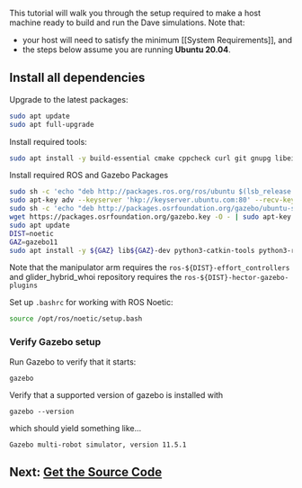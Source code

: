 This tutorial will walk you through the setup required to make a host machine ready to build and run the Dave simulations. Note that:
* your host will need to satisfy the minimum [[System Requirements]], and
* the steps below assume you are running **Ubuntu 20.04**.

## Install all dependencies 
Upgrade to the latest packages:
```bash
sudo apt update
sudo apt full-upgrade
```

Install required tools: 
```bash
sudo apt install -y build-essential cmake cppcheck curl git gnupg libeigen3-dev libgles2-mesa-dev lsb-release pkg-config protobuf-compiler python3-dbg python3-pip python3-venv qtbase5-dev ruby software-properties-common sudo wget
```

Install required ROS and Gazebo Packages
```bash
sudo sh -c 'echo "deb http://packages.ros.org/ros/ubuntu $(lsb_release -sc) main" > /etc/apt/sources.list.d/ros1-latest.list'
sudo apt-key adv --keyserver 'hkp://keyserver.ubuntu.com:80' --recv-keys C1CF6E31E6BADE8868B172B4F42ED6FBAB17C654
sudo sh -c 'echo "deb http://packages.osrfoundation.org/gazebo/ubuntu-stable `lsb_release -cs` main" > /etc/apt/sources.list.d/gazebo-stable.list'
wget https://packages.osrfoundation.org/gazebo.key -O - | sudo apt-key add -
sudo apt update
DIST=noetic
GAZ=gazebo11
sudo apt install -y ${GAZ} lib${GAZ}-dev python3-catkin-tools python3-rosdep python3-rosinstall python3-rosinstall-generator python3-vcstool ros-${DIST}-gazebo-plugins ros-${DIST}-gazebo-ros ros-${DIST}-gazebo-ros-control ros-${DIST}-gazebo-ros-pkgs ros-${DIST}-effort-controllers ros-${DIST}-geographic-info ros-${DIST}-hector-gazebo-plugins ros-${DIST}-joint-state-controller ros-${DIST}-joint-state-publisher ros-${DIST}-joy ros-${DIST}-joy-teleop ros-${DIST}-key-teleop ros-${DIST}-move-base ros-${DIST}-robot-localization ros-${DIST}-robot-state-publisher ros-${DIST}-ros-base ros-${DIST}-rqt ros-${DIST}-rqt-common-plugins ros-${DIST}-rqt-robot-plugins ros-${DIST}-rviz ros-${DIST}-teleop-tools ros-${DIST}-teleop-twist-joy ros-${DIST}-teleop-twist-keyboard ros-${DIST}-tf2-geometry-msgs ros-${DIST}-tf2-tools ros-${DIST}-velodyne-gazebo-plugins ros-${DIST}-velodyne-simulator ros-${DIST}-xacro
```
Note that the manipulator arm requires the `ros-${DIST}-effort_controllers` and glider_hybrid_whoi repository requires the `ros-${DIST}-hector-gazebo-plugins`

Set up `.bashrc` for working with ROS Noetic:
```bash
source /opt/ros/noetic/setup.bash
```

### Verify Gazebo setup
Run Gazebo to verify that it starts:
```
gazebo
```
Verify that a supported version of gazebo is installed with
``` 
gazebo --version
```

which should yield something like...
```
Gazebo multi-robot simulator, version 11.5.1
```
## Next: [Get the Source Code](https://github.com/Field-Robotics-Lab/dave/wiki/Clone-Dave-Repositories)

